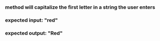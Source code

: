 ### method will capitalize the first letter in a string the user enters
### expected input: "red"
### expected output: "Red"
